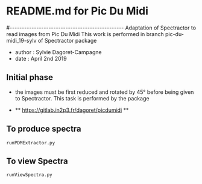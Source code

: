 # README.md for Pic Du Midi
#-----------------------------------------------
Adaptation of Spectractor to read images from Pic Du Midi
This work is performed in branch pic-du-midi_19-sylv of Spectractor package


- author : Sylvie Dagoret-Campagne
- date : April 2nd 2019


## Initial phase
- the images must be first reduced and rotated by 45° before being given to Spectractor. This task is performed by the package

- ** https://gitlab.in2p3.fr/dagoret/picdumidi **


## To produce spectra
	runPDMExtractor.py
	
	
## To view Spectra
	runViewSpectra.py